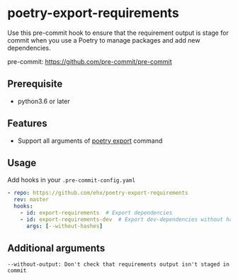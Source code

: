 # poetry-export-requirements

Use this pre-commit hook to ensure that the requirement output is stage for commit when you use a Poetry to manage packages and add new dependencies.

pre-commit: https://github.com/pre-commit/pre-commit

## Prerequisite

- python3.6 or later

## Features

- Support all arguments of [poetry export](https://python-poetry.org/docs/cli/#export) command

## Usage

Add hooks in your `.pre-commit-config.yaml`

```yaml
- repo: https://github.com/ehx/poetry-export-requirements
  rev: master
  hooks:
    - id: export-requirements  # Export dependencies
    - id: export-requirements-dev  # Export dev-dependencies without hashes
      args: [--without-hashes]
```

## Additional arguments

```text
--without-output: Don't check that requirements output isn't staged in commit
```
